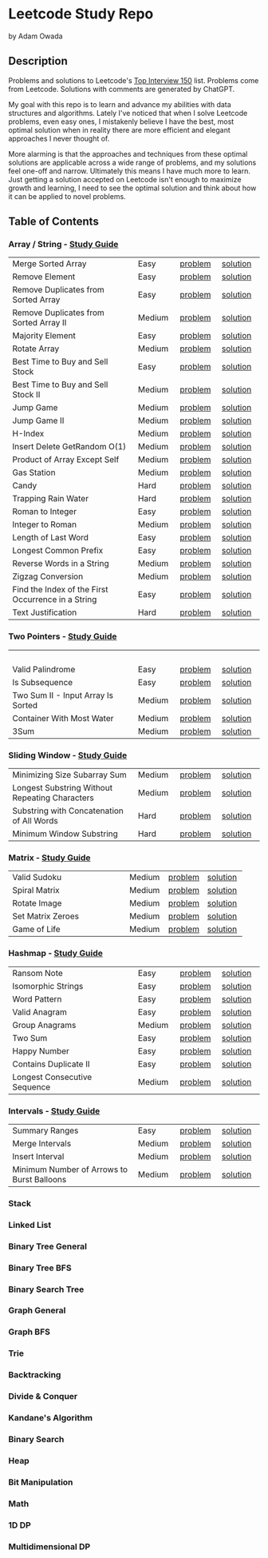 # Leetcode Study Repo

by Adam Owada

## Description

Problems and solutions to Leetcode's [Top Interview 150](https://leetcode.com/studyplan/top-interview-150/) list. Problems come from Leetcode. Solutions with comments are generated by ChatGPT.

My goal with this repo is to learn and advance my abilities with data structures and algorithms. Lately I've noticed that when I solve Leetcode problems, even easy ones, I mistakenly believe I have the best, most optimal solution when in reality there are more efficient and elegant approaches I never thought of.

More alarming is that the approaches and techniques from these optimal solutions are applicable across a wide range of problems, and my solutions feel one-off and narrow. Ultimately this means I have much more to learn. Just getting a solution accepted on Leetcode isn't enough to maximize growth and learning, I need to see the optimal solution and think about how it can be applied to novel problems.

## Table of Contents

<h3>Array / String - <a href="array-string/study-guide.md">Study Guide</a></h3>
<table style="width: 100%; table-layout: fixed; border-collapse: collapse;">
  <colgroup>
    <!-- Problem Name column takes 50% -->
    <col style="width: 50%;">
    <!-- The remaining columns take 16.66% each (roughly one-third of the remaining 50%) -->
    <col style="width: 16.66%;">
    <col style="width: 16.66%;">
    <col style="width: 16.66%;">
  </colgroup>
  <tbody>
    <tr>
      <td>Merge Sorted Array</td>
      <td>Easy</td>
      <td><a href="array-string/merge-sorted-array/problem.md">problem</a></td>
      <td><a href="array-string/merge-sorted-array/solution.md">solution</a></td>
    </tr>
    <tr>
      <td>Remove Element</td>
      <td>Easy</td>
      <td><a href="array-string/remove-element/problem.md">problem</a></td>
      <td><a href="array-string/remove-element/solution.md">solution</a></td>
    </tr>
    <tr>
      <td>Remove Duplicates from Sorted Array</td>
      <td>Easy</td>
      <td><a href="array-string/remove-duplicates-from-sorted-array/problem.md">problem</a></td>
      <td><a href="array-string/remove-duplicates-from-sorted-array/solution.md">solution</a></td>
    </tr>
    <tr>
      <td>Remove Duplicates from Sorted Array II</td>
      <td>Medium</td>
      <td><a href="array-string/remove-duplicates-from-sorted-array-ii/problem.md">problem</a></td>
      <td><a href="array-string/remove-duplicates-from-sorted-array-ii/solution.md">solution</a></td>
    </tr>
    <tr>
      <td>Majority Element</td>
      <td>Easy</td>
      <td><a href="array-string/majority-element/problem.md">problem</a></td>
      <td><a href="array-string/majority-element/solution.md">solution</a></td>
    </tr>
    <tr>
      <td>Rotate Array</td>
      <td>Medium</td>
      <td><a href="array-string/rotate-array/problem.md">problem</a></td>
      <td><a href="array-string/rotate-array/solution.md">solution</a></td>
    </tr>
    <tr>
      <td>Best Time to Buy and Sell Stock</td>
      <td>Easy</td>
      <td><a href="array-string/best-time-to-buy-and-sell-stock/problem.md">problem</a></td>
      <td><a href="array-string/best-time-to-buy-and-sell-stock/solution.md">solution</a></td>
    </tr>
    <tr>
      <td>Best Time to Buy and Sell Stock II</td>
      <td>Medium</td>
      <td><a href="array-string/best-time-to-buy-and-sell-stock-ii/problem.md">problem</a></td>
      <td><a href="array-string/best-time-to-buy-and-sell-stock-ii/solution.md">solution</a></td>
    </tr>
    <tr>
      <td>Jump Game</td>
      <td>Medium</td>
      <td><a href="array-string/jump-game/problem.md">problem</a></td>
      <td><a href="array-string/jump-game/solution.md">solution</a></td>
    </tr>
    <tr>
      <td>Jump Game II</td>
      <td>Medium</td>
      <td><a href="array-string/jump-game-ii/problem.md">problem</a></td>
      <td><a href="array-string/jump-game-ii/solution.md">solution</a></td>
    </tr>
    <tr>
      <td>H-Index</td>
      <td>Medium</td>
      <td><a href="array-string/h-index/problem.md">problem</a></td>
      <td><a href="array-string/h-index/solution.md">solution</a></td>
    </tr>
    <tr>
      <td>Insert Delete GetRandom O(1)</td>
      <td>Medium</td>
      <td><a href="array-string/insert-delete-getrandom-o1/problem.md">problem</a></td>
      <td><a href="array-string/insert-delete-getrandom-o1/solution.md">solution</a></td>
    </tr>
    <tr>
      <td>Product of Array Except Self</td>
      <td>Medium</td>
      <td><a href="array-string/product-of-array-except-self/problem.md">problem</a></td>
      <td><a href="array-string/product-of-array-except-self/solution.md">solution</a></td>
    </tr>
    <tr>
      <td>Gas Station</td>
      <td>Medium</td>
      <td><a href="array-string/gas-station/problem.md">problem</a></td>
      <td><a href="array-string/gas-station/solution.md">solution</a></td>
    </tr>
    <tr>
      <td>Candy</td>
      <td>Hard</td>
      <td><a href="array-string/candy/problem.md">problem</a></td>
      <td><a href="array-string/candy/solution.md">solution</a></td>
    </tr>
    <tr>
      <td>Trapping Rain Water</td>
      <td>Hard</td>
      <td><a href="array-string/trapping-rain-water/problem.md">problem</a></td>
      <td><a href="array-string/trapping-rain-water/solution.md">solution</a></td>
    </tr>
    <tr>
      <td>Roman to Integer</td>
      <td>Easy</td>
      <td><a href="array-string/roman-to-integer/problem.md">problem</a></td>
      <td><a href="array-string/roman-to-integer/solution.md">solution</a></td>
    </tr>
    <tr>
      <td>Integer to Roman</td>
      <td>Medium</td>
      <td><a href="array-string/integer-to-roman/problem.md">problem</a></td>
      <td><a href="array-string/integer-to-roman/solution.md">solution</a></td>
    </tr>
    <tr>
      <td>Length of Last Word</td>
      <td>Easy</td>
      <td><a href="array-string/length-of-last-word/problem.md">problem</a></td>
      <td><a href="array-string/length-of-last-word/solution.md">solution</a></td>
    </tr>
    <tr>
      <td>Longest Common Prefix</td>
      <td>Easy</td>
      <td><a href="array-string/longest-common-prefix/problem.md">problem</a></td>
      <td><a href="array-string/longest-common-prefix/solution.md">solution</a></td>
    </tr>
    <tr>
      <td>Reverse Words in a String</td>
      <td>Medium</td>
      <td><a href="array-string/reverse-words-in-a-string/problem.md">problem</a></td>
      <td><a href="array-string/reverse-words-in-a-string/solution.md">solution</a></td>
    </tr>
    <tr>
      <td>Zigzag Conversion</td>
      <td>Medium</td>
      <td><a href="array-string/zigzag-conversion/problem.md">problem</a></td>
      <td><a href="array-string/zigzag-conversion/solution.md">solution</a></td>
    </tr>
    <tr>
      <td>Find the Index of the First Occurrence in a String</td>
      <td>Easy</td>
      <td><a href="array-string/find-the-index-of-the-first-occurrence-in-a-string/problem.md">problem</a></td>
      <td><a href="array-string/find-the-index-of-the-first-occurrence-in-a-string/solution.md">solution</a></td>
    </tr>
    <tr>
      <td>Text Justification</td>
      <td>Hard</td>
      <td><a href="array-string/text-justification/problem.md">problem</a></td>
      <td><a href="array-string/text-justification/solution.md">solution</a></td>
    </tr>
  </tbody>
</table>

<h3>Two Pointers - <a href="two-pointers/study-guide.md">Study Guide</a></h3>
<table style="width: 100%; table-layout: fixed; border-collapse: collapse;">
  <colgroup>
    <!-- Problem Name column takes 50% -->
    <col style="width: 50%;">
    <!-- The remaining columns take 16.66% each (roughly one-third of the remaining 50%) -->
    <col style="width: 16.66%;">
    <col style="width: 16.66%;">
    <col style="width: 16.66%;">
  </colgroup>
  <tbody>
    <tr>
      <td><img width="441" height="0">&nbsp;</td>
      <td><img width="1" height="0">&nbsp;</td>
      <td><img width="1" height="0">&nbsp;</td>
      <td><img width="1" height="0">&nbsp;</td>
    </tr>
    <tr>
      <td>Valid Palindrome</td>
      <td>Easy</td>
      <td><a href="two-pointers/valid-palindrome/problem.md">problem</a></td>
      <td><a href="two-pointers/valid-palindrome/solution.md">solution</a></td>
    </tr>
    <tr>
      <td>Is Subsequence</td>
      <td>Easy</td>
      <td><a href="two-pointers/is-subsequence/problem.md">problem</a></td>
      <td><a href="two-pointers/is-subsequence/solution.md">solution</a></td>
    </tr>
    <tr>
      <td>Two Sum II - Input Array Is Sorted</td>
      <td>Medium</td>
      <td><a href="two-pointers/two-sum-ii-input-array-is-sorted/problem.md">problem</a></td>
      <td><a href="two-pointers/two-sum-ii-input-array-is-sorted/solution.md">solution</a></td>
    </tr>
    <tr>
      <td>Container With Most Water</td>
      <td>Medium</td>
      <td><a href="two-pointers/container-with-most-water/problem.md">problem</a></td>
      <td><a href="two-pointers/container-with-most-water/solution.md">solution</a></td>
    </tr>
    <tr>
      <td>3Sum</td>
      <td>Medium</td>
      <td><a href="two-pointers/3sum/problem.md">problem</a></td>
      <td><a href="two-pointers/3sum/solution.md">solution</a></td>
    </tr>
  </tbody>
</table>

<h3>Sliding Window - <a href="sliding-window/study-guide.md">Study Guide</a></h3>
<table style="width: 100%; table-layout: fixed; border-collapse: collapse;">
  <colgroup>
    <!-- Problem Name column takes 50% -->
    <col style="width: 50%;">
    <!-- The remaining columns take 16.66% each (roughly one-third of the remaining 50%) -->
    <col style="width: 16.66%;">
    <col style="width: 16.66%;">
    <col style="width: 16.66%;">
  </colgroup>
  <tbody>
    <tr>
      <td>Minimizing Size Subarray Sum</td>
      <td>Medium</td>
      <td><a href="sliding-window/minimizing-size-subarray-sum/problem.md">problem</a></td>
      <td><a href="sliding-window/minimizing-size-subarray-sum/solution.md">solution</a></td>
    </tr>
    <tr>
      <td>Longest Substring Without Repeating Characters</td>
      <td>Medium</td>
      <td><a href="sliding-window/longest-substring-without-repeating-characters/problem.md">problem</a></td>
      <td><a href="sliding-window/longest-substring-without-repeating-characters/solution.md">solution</a></td>
    </tr>
    <tr>
      <td>Substring with Concatenation of All Words</td>
      <td>Hard</td>
      <td><a href="sliding-window/substring-with-concatenation-of-all-words/problem.md">problem</a></td>
      <td><a href="sliding-window/substring-with-concatenation-of-all-words/solution.md">solution</a></td>
    </tr>
    <tr>
      <td>Minimum Window Substring</td>
      <td>Hard</td>
      <td><a href="sliding-window/minimum-window-substring/problem.md">problem</a></td>
      <td><a href="sliding-window/minimum-window-substring/solution.md">solution</a></td>
    </tr>
  </tbody>
</table>

<h3>Matrix - <a href="matrix/study-guide.md">Study Guide</a></h3>
<table style="width: 100%; table-layout: fixed; border-collapse: collapse;">
  <colgroup>
    <!-- Problem Name column takes 50% -->
    <col style="width: 50%;">
    <!-- The remaining columns take 16.66% each (roughly one-third of the remaining 50%) -->
    <col style="width: 16.66%;">
    <col style="width: 16.66%;">
    <col style="width: 16.66%;">
  </colgroup>
  <tbody>
    <tr>
      <td>Valid Sudoku</td>
      <td>Medium</td>
      <td><a href="matrix/valid-sudoku/problem.md">problem</a></td>
      <td><a href="matrix/valid-sudoku/solution.md">solution</a></td>
    </tr>
    <tr>
      <td>Spiral Matrix</td>
      <td>Medium</td>
      <td><a href="matrix/spiral-matrix/problem.md">problem</a></td>
      <td><a href="matrix/spiral-matrix/solution.md">solution</a></td>
    </tr>
    <tr>
      <td>Rotate Image</td>
      <td>Medium</td>
      <td><a href="matrix/rotate-image/problem.md">problem</a></td>
      <td><a href="matrix/rotate-image/solution.md">solution</a></td>
    </tr>
    <tr>
      <td>Set Matrix Zeroes</td>
      <td>Medium</td>
      <td><a href="matrix/set-matrix-zeroes/problem.md">problem</a></td>
      <td><a href="matrix/set-matrix-zeroes/solution.md">solution</a></td>
    </tr>
    <tr>
      <td>Game of Life</td>
      <td>Medium</td>
      <td><a href="matrix/game-of-life/problem.md">problem</a></td>
      <td><a href="matrix/game-of-life/solution.md">solution</a></td>
    </tr>
  </tbody>
</table>

<h3>Hashmap - <a href="hashmap/study-guide.md">Study Guide</a></h3>
<table style="width: 100%; table-layout: fixed; border-collapse: collapse;">
  <colgroup>
    <!-- Problem Name column takes 50% -->
    <col style="width: 50%;">
    <!-- The remaining columns take 16.66% each (roughly one-third of the remaining 50%) -->
    <col style="width: 16.66%;">
    <col style="width: 16.66%;">
    <col style="width: 16.66%;">
  </colgroup>
  <tbody>
    <tr>
      <td>Ransom Note</td>
      <td>Easy</td>
      <td><a href="hashmap/ransom-note/problem.md">problem</a></td>
      <td><a href="hashmap/ransom-note/solution.md">solution</a></td>
    </tr>
    <tr>
      <td>Isomorphic Strings</td>
      <td>Easy</td>
      <td><a href="hashmap/isomorphic-strings/problem.md">problem</a></td>
      <td><a href="hashmap/isomorphic-strings/solution.md">solution</a></td>
    </tr>
    <tr>
      <td>Word Pattern</td>
      <td>Easy</td>
      <td><a href="hashmap/word-pattern/problem.md">problem</a></td>
      <td><a href="hashmap/word-pattern/solution.md">solution</a></td>
    </tr>
    <tr>
      <td>Valid Anagram</td>
      <td>Easy</td>
      <td><a href="hashmap/valid-anagram/problem.md">problem</a></td>
      <td><a href="hashmap/valid-anagram/solution.md">solution</a></td>
    </tr>
    <tr>
      <td>Group Anagrams</td>
      <td>Medium</td>
      <td><a href="hashmap/group-anagrams/problem.md">problem</a></td>
      <td><a href="hashmap/group-anagrams/solution.md">solution</a></td>
    </tr>
    <tr>
      <td>Two Sum</td>
      <td>Easy</td>
      <td><a href="hashmap/two-sum/problem.md">problem</a></td>
      <td><a href="hashmap/two-sum/solution.md">solution</a></td>
    </tr>
    <tr>
      <td>Happy Number</td>
      <td>Easy</td>
      <td><a href="hashmap/happy-number/problem.md">problem</a></td>
      <td><a href="hashmap/happy-number/solution.md">solution</a></td>
    </tr>
    <tr>
      <td>Contains Duplicate II</td>
      <td>Easy</td>
      <td><a href="hashmap/contains-duplicate-ii/problem.md">problem</a></td>
      <td><a href="hashmap/contains-duplicate-ii/solution.md">solution</a></td>
    </tr>
    <tr>
      <td>Longest Consecutive Sequence</td>
      <td>Medium</td>
      <td><a href="hashmap/longest-consecutive-sequence/problem.md">problem</a></td>
      <td><a href="hashmap/longest-consecutive-sequence/solution.md">solution</a></td>
    </tr>
  </tbody>
</table>

<h3>Intervals - <a href="intervals/study-guide.md">Study Guide</a></h3>
<table style="width: 100%; table-layout: fixed; border-collapse: collapse;">
  <colgroup>
    <!-- Problem Name column takes 50% -->
    <col style="width: 50%;">
    <!-- The remaining columns take 16.66% each (roughly one-third of the remaining 50%) -->
    <col style="width: 16.66%;">
    <col style="width: 16.66%;">
    <col style="width: 16.66%;">
  </colgroup>
  <tbody>
    <tr>
      <td>Summary Ranges</td>
      <td>Easy</td>
      <td><a href="intervals/summary-ranges/problem.md">problem</a></td>
      <td><a href="intervals/summary-ranges/solution.md">solution</a></td>
    </tr>
    <tr>
      <td>Merge Intervals</td>
      <td>Medium</td>
      <td><a href="intervals/merge-intervals/problem.md">problem</a></td>
      <td><a href="intervals/merge-intervals/solution.md">solution</a></td>
    </tr>
    <tr>
      <td>Insert Interval</td>
      <td>Medium</td>
      <td><a href="intervals/insert-interval/problem.md">problem</a></td>
      <td><a href="intervals/insert-interval/solution.md">solution</a></td>
    </tr>
    <tr>
      <td>Minimum Number of Arrows to Burst Balloons</td>
      <td>Medium</td>
      <td><a href="intervals/minimum-number-of-arrows-to-burst-balloons/problem.md">problem</a></td>
      <td><a href="intervals/minimum-number-of-arrows-to-burst-balloons/solution.md">solution</a></td>
    </tr>
  </tbody>
</table>

### Stack

### Linked List

### Binary Tree General

### Binary Tree BFS

### Binary Search Tree

### Graph General

### Graph BFS

### Trie

### Backtracking

### Divide & Conquer

### Kandane's Algorithm

### Binary Search

### Heap

### Bit Manipulation

### Math

### 1D DP

### Multidimensional DP
